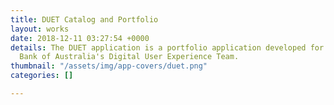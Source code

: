 ```yaml
---
title: DUET Catalog and Portfolio
layout: works
date: 2018-12-11 03:27:54 +0000
details: The DUET application is a portfolio application developed for Commonwealth
  Bank of Australia's Digital User Experience Team.
thumbnail: "/assets/img/app-covers/duet.png"
categories: []

---
```


